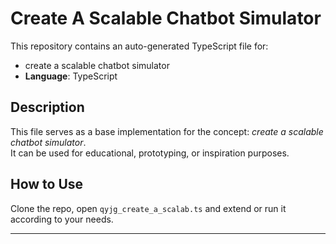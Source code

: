 # Create A Scalable Chatbot Simulator

This repository contains an auto-generated TypeScript file for:

- create a scalable chatbot simulator
- **Language**: TypeScript

## Description

This file serves as a base implementation for the concept: *create a scalable chatbot simulator*.  
It can be used for educational, prototyping, or inspiration purposes.

## How to Use

Clone the repo, open `qyjg_create_a_scalab.ts` and extend or run it according to your needs.

---


